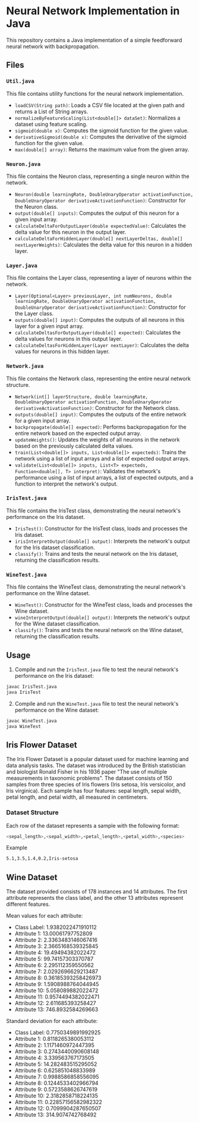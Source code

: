 # Neural Network Implementation in Java

This repository contains a Java implementation of a simple feedforward neural network with backpropagation.

## Files

### `Util.java`

This file contains utility functions for the neural network implementation.

- `loadCSV(String path)`: Loads a CSV file located at the given path and returns a List of String arrays.
- `normalizeByFeatureScaling(List<double[]> dataSet)`: Normalizes a dataset using feature scaling.
- `sigmoid(double x)`: Computes the sigmoid function for the given value.
- `derivativeSigmoid(double x)`: Computes the derivative of the sigmoid function for the given value.
- `max(double[] array)`: Returns the maximum value from the given array.

### `Neuron.java`

This file contains the Neuron class, representing a single neuron within the network.

- `Neuron(double learningRate, DoubleUnaryOperator activationFunction, DoubleUnaryOperator derivativeActivationFunction)`: Constructor for the Neuron class.
- `output(double[] inputs)`: Computes the output of this neuron for a given input array.
- `calculateDeltaForOutputLayer(double expectedValue)`: Calculates the delta value for this neuron in the output layer.
- `calculateDeltaForHiddenLayer(double[] nextLayerDeltas, double[] nextLayerWeights)`: Calculates the delta value for this neuron in a hidden layer.

### `Layer.java`

This file contains the Layer class, representing a layer of neurons within the network.

- `Layer(Optional<Layer> previousLayer, int numNeurons, double learningRate, DoubleUnaryOperator activationFunction, DoubleUnaryOperator derivativeActivationFunction)`: Constructor for the Layer class.
- `outputs(double[] input)`: Computes the outputs of all neurons in this layer for a given input array.
- `calculateDeltasForOutputLayer(double[] expected)`: Calculates the delta values for neurons in this output layer.
- `calculateDeltasForHiddenLayer(Layer nextLayer)`: Calculates the delta values for neurons in this hidden layer.

### `Network.java`

This file contains the Network class, representing the entire neural network structure.

- `Network(int[] layerStructure, double learningRate, DoubleUnaryOperator activationFunction, DoubleUnaryOperator derivativeActivationFunction)`: Constructor for the Network class.
- `outputs(double[] input)`: Computes the outputs of the entire network for a given input array.
- `backpropagate(double[] expected)`: Performs backpropagation for the entire network based on the expected output array.
- `updateWeights()`: Updates the weights of all neurons in the network based on the previously calculated delta values.
- `train(List<double[]> inputs, List<double[]> expecteds)`: Trains the network using a list of input arrays and a list of expected output arrays.
- `validate(List<double[]> inputs, List<T> expecteds, Function<double[], T> interpret)`: Validates the network's performance using a list of input arrays, a list of expected outputs, and a function to interpret the network's output.

### `IrisTest.java`

This file contains the IrisTest class, demonstrating the neural network's performance on the Iris dataset.

- `IrisTest()`: Constructor for the IrisTest class, loads and processes the Iris dataset.
- `irisInterpretOutput(double[] output)`: Interprets the network's output for the Iris dataset classification.
- `classify()`: Trains and tests the neural network on the Iris dataset, returning the classification results.

### `WineTest.java`

This file contains the WineTest class, demonstrating the neural network's performance on the Wine dataset.

- `WineTest()`: Constructor for the WineTest class, loads and processes the Wine dataset.
- `wineInterpretOutput(double[] output)`: Interprets the network's output for the Wine dataset classification.
- `classify()`: Trains and tests the neural network on the Wine dataset, returning the classification results.

## Usage

1. Compile and run the `IrisTest.java` file to test the neural network's performance on the Iris dataset:

```bash
javac IrisTest.java
java IrisTest
```

2. Compile and run the `WineTest.java` file to test the neural network's performance on the Wine dataset:

```bash
javac WineTest.java
java WineTest
```

## Iris Flower Dataset
The Iris Flower Dataset is a popular dataset used for machine learning and data analysis tasks. The dataset was introduced by the British statistician and biologist Ronald Fisher in his 1936 paper "The use of multiple measurements in taxonomic problems". The dataset consists of 150 samples from three species of Iris flowers (Iris setosa, Iris versicolor, and Iris virginica). Each sample has four features: sepal length, sepal width, petal length, and petal width, all measured in centimeters.

### Dataset Structure
Each row of the dataset represents a sample with the following format:
```bash
<sepal_length>,<sepal_width>,<petal_length>,<petal_width>,<species>
```
Example
```bash
5.1,3.5,1.4,0.2,Iris-setosa
```

## Wine Dataset
The dataset provided consists of 178 instances and 14 attributes. The first attribute represents the class label, and the other 13 attributes represent different features.

Mean values for each attribute:

- Class Label: 1.9382022471910112
- Attribute 1: 13.00061797752809
- Attribute 2: 2.3363483146067416
- Attribute 3: 2.3665168539325845
- Attribute 4: 19.49494382022472
- Attribute 5: 99.74157303370787
- Attribute 6: 2.295112359550562
- Attribute 7: 2.0292696629213487
- Attribute 8: 0.36185393258426973
- Attribute 9: 1.5908988764044945
- Attribute 10: 5.058089882022472
- Attribute 11: 0.9574494382022471
- Attribute 12: 2.611685393258427
- Attribute 13: 746.8932584269663

Standard deviation for each attribute:

- Class Label: 0.7750349891992925
- Attribute 1: 0.8118265380053112
- Attribute 2: 1.1171460972447395
- Attribute 3: 0.2743440090608148
- Attribute 4: 3.339563767173505
- Attribute 5: 14.282483515295052
- Attribute 6: 0.625851048833989
- Attribute 7: 0.9988586858556095
- Attribute 8: 0.1244533402966794
- Attribute 9: 0.5723588626747619
- Attribute 10: 2.3182858718224135
- Attribute 11: 0.22857156582982322
- Attribute 12: 0.7099904287650507
- Attribute 13: 314.9074742768492
